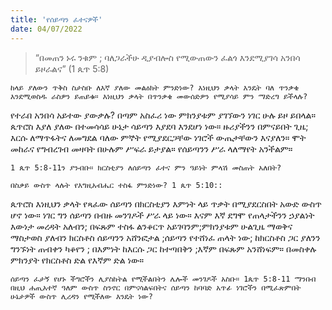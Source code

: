 ```yaml
---
title: 'የሰይጣን ፈተናዎች'
date: 04/07/2022
---
```


> <p></p>
> “በመጠን ኑሩ ንቁም ; ባለጋራችሁ ዲያብሎስ የሚውጠውን ፈልጎ እንደሚያገሳ አንበሳ ይዞራልና” (1 ጴጥ 5:8)

`ከላይ ያለውን ጥቅስ ስታስቡ ለእኛ ያለው መልዕክት ምንድነው? እነዚህን ቃላት እንዴት ባለ ጥንቃቄ እንደሚወስዱ ራስዎን ይጠይቁ። እነዚህን ቃላት በጥንቃቄ መውሰድዎን የሚያሳይ ምን ማድረግ ይችላሉ?`

የተራበ አንበሳ አይተው ያውቃሉ? በጣም አስፈሪ ነው ምክንያቱም ያገኘውን ነገር ሁሉ ይዞ ይበላል። ጴጥሮስ እያለ ያለው በተመሳሳይ ሁኔታ ሳይጣን እያደባ እንደሆነ ነው። ዙሪያችንን በምናይበት ጊዜ; እርሱ ለማጥፋትና ለመግደል ባለው ምኞት የሚያደርጋቸው ነገሮች ውጤታቸውን እናያለን። ሞት መከራና የግብረገብ መዛባት በሁሉም ሥፍራ ይታያል። የሰይጣንን ሥራ ላለማየት አንችልም።

`1 ጴጥ 5:8-11ን ያንብቡ። ክርስቲያን ለሰይጣን ፈተና ምን ዓይነት ምላሽ መስጠት አለበት?`

`በስቃይ ውስጥ ላሉት የእግዚአብሔር ተስፋ ምንድነው? 1 ጴጥ 5:10::`

ጴጥሮስ እነዚህን ቃላት የጻፈው ሰይጣን በክርስቲያን እምነት ላይ ጥቃት በሚያደርስበት አውድ ውስጥ ሆኖ ነው። ነገር ግን ሰይጣን በብዙ መንገዶች ሥራ ላይ ነው። እናም እኛ ደግሞ የጠላታችንን ኃያልነት እውነታ መረዳት አለብን; በፍጹም ተስፋ ልንቆርጥ አይገባንም;ምክንያቱም ሁልጊዜ ማወቅና ማስታወስ ያለብን ክርስቶስ ሰይጣንን አሸንፎታል ;ሰይጣን የተሸነፈ ጠላት ነው; ከክርስቶስ ጋር ያለንን ግንኙነት ጠብቀን ካቆየን ; በእምነት ከእርሱ ጋር ከተጣበቅን ;እኛም በፍጹም አንሸነፍም። በመስቀሉ ምክንያት የክርስቶስ ድል የእኛም ድል ነው።

`ሰይጣን ፈታኝ የሆኑ ችግሮችን ሊያስከትል የሚችልበትን ሌሎች መንገዶች አስቡ። 1ጴጥ 5:8-11 ማንበብ በዚህ ሐጢአተኛ ዓለም ውስጥ ስንኖር በምናሳልፍበትና ሰይጣን ከባባድ አጥፊ ነገሮችን በሚፈጽምበት ሁኔታዎች ውስጥ ሊረዳን የሚችለው እንዴት ነው?`